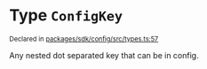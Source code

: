 # Type `ConfigKey`
<sub>Declared in [packages/sdk/config/src/types.ts:57](https://github.com/dxos/dxos/blob/main/packages/sdk/config/src/types.ts#L57)</sub>


Any nested dot separated key that can be in config.
